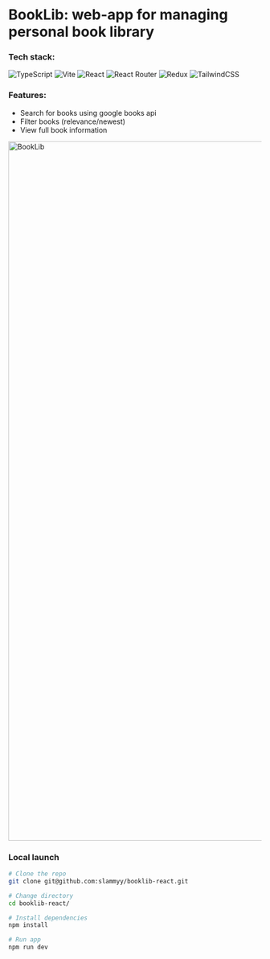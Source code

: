 # BookLib: web-app for managing personal book library

### Tech stack:
![TypeScript](https://img.shields.io/badge/typescript-%23007ACC.svg?style=for-the-badge&logo=typescript&logoColor=white)
![Vite](https://img.shields.io/badge/vite-%23646CFF.svg?style=for-the-badge&logo=vite&logoColor=white)
![React](https://img.shields.io/badge/react-%2320232a.svg?style=for-the-badge&logo=react&logoColor=%2361DAFB)
![React Router](https://img.shields.io/badge/React_Router-CA4245?style=for-the-badge&logo=react-router&logoColor=white)
![Redux](https://img.shields.io/badge/redux-%23593d88.svg?style=for-the-badge&logo=redux&logoColor=white)
![TailwindCSS](https://img.shields.io/badge/tailwindcss-%2338B2AC.svg?style=for-the-badge&logo=tailwind-css&logoColor=white)

### Features:
- Search for books using google books api
- Filter books (relevance/newest)
- View full book information

<img width="1392" alt="BookLib" src="https://github.com/slammyy/booklib-react/assets/45821857/92871179-8c42-44db-b012-31dd9655982e">

### Local launch
```bash
# Clone the repo
git clone git@github.com:slammyy/booklib-react.git

# Change directory
cd booklib-react/

# Install dependencies
npm install

# Run app
npm run dev
```
